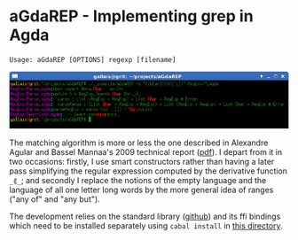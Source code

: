# aGdaREP - Implementing grep in Agda

    Usage: aGdaREP [OPTIONS] regexp [filename]

![screenshot](screenshot.png)

The matching algorithm is more or less the one described in Alexandre Agular
and Bassel Mannaa's 2009 technical report ([pdf](http://itu.dk/people/basm/report.pdf)).
I depart from it in two occasions: firstly, I use smart constructors rather
than having a later pass simplifying the regular expression computed by the
derivative function `_⟪_`; and secondly I replace the notions of the empty
language and the language of all one letter long words by the more general
idea of ranges ("any of" and "any but").

The development relies on the standard library ([github](https://github.com/agda/agda-stdlib))
and its ffi bindings which need to be installed separately using `cabal install` in [this
directory](https://github.com/agda/agda-stdlib/tree/master/ffi).
